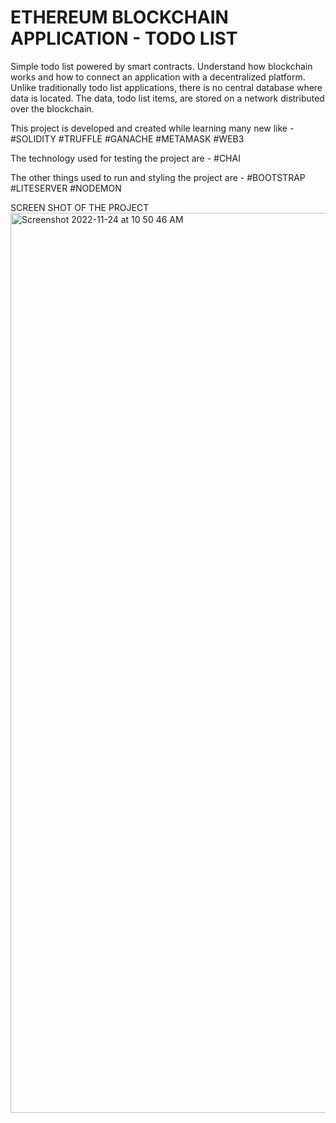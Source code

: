 # ETHEREUM BLOCKCHAIN APPLICATION - TODO LIST 

Simple todo list powered by smart contracts.
Understand how blockchain works and how to connect an application with a decentralized platform.
Unlike traditionally todo list applications, there is no central database where data is located. 
The data, todo list items, are stored on a network distributed over the blockchain.


This project is developed and created while learning many new like - 
#SOLIDITY 
#TRUFFLE
#GANACHE
#METAMASK 
#WEB3

The technology used for testing the project are - 
#CHAI

The other things used to run and styling the project are - 
#BOOTSTRAP 
#LITESERVER 
#NODEMON


SCREEN SHOT OF THE PROJECT
<img width="1440" alt="Screenshot 2022-11-24 at 10 50 46 AM" src="https://user-images.githubusercontent.com/66743664/203701917-444d0ce9-2fa3-4eda-b111-7577bc7a5878.png">

